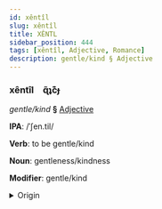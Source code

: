 ```yaml
---
id: xêntîl
slug: xêntîl
title: XÊNTL
sidebar_position: 444
tags: [xêntîl, Adjective, Romance]
description: gentle/kind § Adjective
---
```


### xêntîl&emsp;<span kind="abugida">ɋ̃ʇc͊ɟ</span>

*gentle/kind* **§** [Adjective](../../tags/Adjective)

**IPA**: /ˈʃen.til/

**Verb**: to be gentle/kind

**Noun**: gentleness/kindness

**Modifier**: gentle/kind

<details>
    <summary>Origin</summary>
    Portuguese gentil [ʒẽˈtiɫ]<br/>
    <em>Romance Language Family</em>
</details>